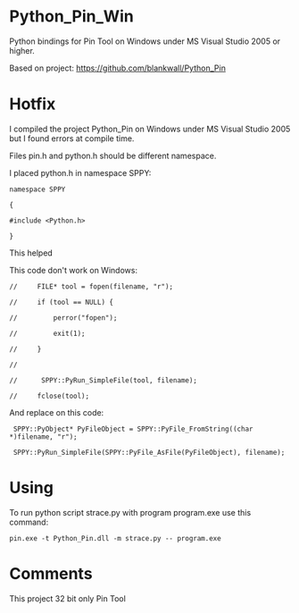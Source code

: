 # Python_Pin_Win
Python bindings for Pin Tool on Windows under MS Visual Studio 2005 or higher.

Based on project: https://github.com/blankwall/Python_Pin

# Hotfix
I compiled the project Python_Pin on Windows under MS Visual Studio 2005 but I found errors at compile time.

Files pin.h and python.h should be different namespace.

I placed python.h in namespace SPPY:

`namespace SPPY` 

`{`

`#include <Python.h>`

`}`

This helped

This code don't work on Windows:

`//     FILE* tool = fopen(filename, "r");`

`//     if (tool == NULL) {`

`//         perror("fopen");`

`//         exit(1);`

`//     }`

`//`

`// 	 SPPY::PyRun_SimpleFile(tool, filename);`

`//     fclose(tool);`

And replace on this code:

	 SPPY::PyObject* PyFileObject = SPPY::PyFile_FromString((char *)filename, "r");

	 SPPY::PyRun_SimpleFile(SPPY::PyFile_AsFile(PyFileObject), filename);

# Using
To run python script strace.py with program program.exe use this command:

`pin.exe -t Python_Pin.dll -m strace.py -- program.exe`

# Comments
This project 32 bit only Pin Tool
